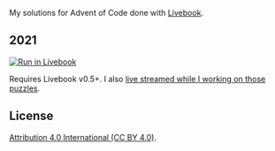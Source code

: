 My solutions for Advent of Code done with [Livebook](https://livebook.dev/).

## 2021

[![Run in Livebook](https://livebook.dev/badge/v1/pink.svg)](https://livebook.dev/run?url=https%3A%2F%2Fgithub.com%2Fjosevalim%2Faoc%2Fblob%2Fmain%2F2021%2Findex.livemd)

Requires Livebook v0.5+. I also [live streamed while I working on those puzzles](https://www.twitch.tv/collections/k_DLnk2tvBa-fQ).

## License

[Attribution 4.0 International (CC BY 4.0)](https://creativecommons.org/licenses/by/4.0/).
